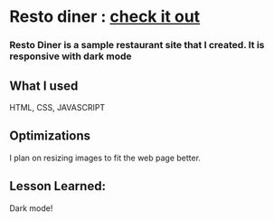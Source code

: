 # Resto diner : [check it out](https://resto-diner.netlify.app/)


### Resto Diner is a sample restaurant site that I created. It is responsive with dark mode

## What I used
HTML, CSS, JAVASCRIPT


## Optimizations
I plan on resizing images to fit the web page better.


## Lesson Learned:
Dark mode!
